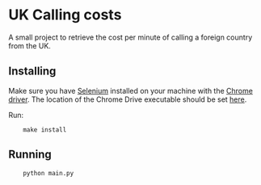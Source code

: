 # UK Calling costs
A small project to retrieve the cost per minute of calling a foreign country from the UK.

## Installing
Make sure you have [Selenium](http://docs.seleniumhq.org/) installed on your machine with the [Chrome driver](https://chromedriver.storage.googleapis.com/index.html?path=2.25/).
The location of the Chrome Drive executable should be set [here](.src/config.py).

Run:
```
    make install
```

## Running
```
    python main.py
```
